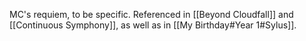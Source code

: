 MC's requiem, to be specific. Referenced in [[Beyond Cloudfall]] and [[Continuous Symphony]], as well as in [[My Birthday#Year 1#Sylus]].